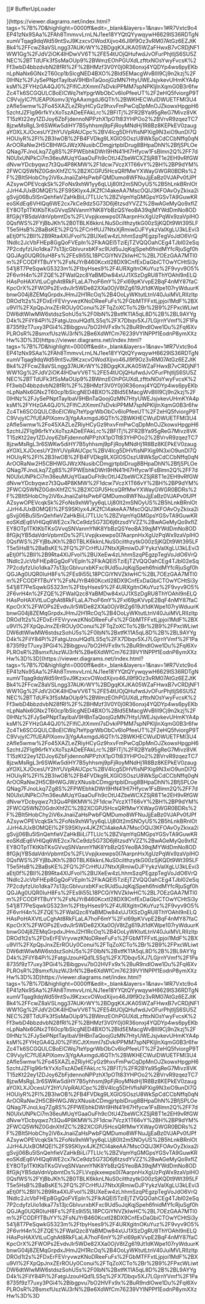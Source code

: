 [[# BufferUpLoader


<!--[if IE]><meta http-equiv="X-UA-Compatible" content="IE=5,IE=9" ><![endif]-->
<!DOCTYPE html>
<html>
<head>
<title>‫דיאגרמה ללא שם‬.drawio.html</title>
<meta charset="utf-8"/>
</head>
<body>
<div class="mxgraph" style="max-width:100%;border:1px solid transparent;" data-mxgraph="{&quot;highlight&quot;:&quot;#0000ff&quot;,&quot;nav&quot;:true,&quot;resize&quot;:true,&quot;xml&quot;:&quot;&lt;mxfile host=\&quot;app.diagrams.net\&quot; modified=\&quot;2023-11-09T22:44:55.571Z\&quot; agent=\&quot;Mozilla/5.0 (Windows NT 10.0; Win64; x64) AppleWebKit/537.36 (KHTML, like Gecko) Chrome/119.0.0.0 Safari/537.36\&quot; etag=\&quot;Uz15RiGEmdB7xTfv35u-\&quot; version=\&quot;22.1.0\&quot; type=\&quot;device\&quot;&gt;&lt;diagram name=\&quot;‫עמוד-1‬\&quot; id=\&quot;1S1EnS-qDcckEeT1ra83\&quot;&gt;&lt;mxGraphModel dx=\&quot;1434\&quot; dy=\&quot;750\&quot; grid=\&quot;1\&quot; gridSize=\&quot;10\&quot; guides=\&quot;1\&quot; tooltips=\&quot;1\&quot; connect=\&quot;1\&quot; arrows=\&quot;1\&quot; fold=\&quot;1\&quot; page=\&quot;1\&quot; pageScale=\&quot;1\&quot; pageWidth=\&quot;827\&quot; pageHeight=\&quot;1169\&quot; math=\&quot;0\&quot; shadow=\&quot;0\&quot;&gt;&lt;root&gt;&lt;mxCell id=\&quot;0\&quot;/&gt;&lt;mxCell id=\&quot;1\&quot; parent=\&quot;0\&quot;/&gt;&lt;mxCell id=\&quot;ZJzC78yxGLDGS9jK7gHM-14\&quot; style=\&quot;edgeStyle=orthogonalEdgeStyle;rounded=0;orthogonalLoop=1;jettySize=auto;html=1;entryX=0.5;entryY=0;entryDx=0;entryDy=0;\&quot; edge=\&quot;1\&quot; parent=\&quot;1\&quot; source=\&quot;ZJzC78yxGLDGS9jK7gHM-2\&quot; target=\&quot;ZJzC78yxGLDGS9jK7gHM-7\&quot;&gt;&lt;mxGeometry relative=\&quot;1\&quot; as=\&quot;geometry\&quot;/&gt;&lt;/mxCell&gt;&lt;mxCell id=\&quot;ZJzC78yxGLDGS9jK7gHM-2\&quot; value=\&quot;&amp;lt;b&amp;gt;&amp;lt;font color=&amp;quot;#ff6666&amp;quot;&amp;gt;Products.CSV&amp;lt;/font&amp;gt;&amp;lt;/b&amp;gt;\&quot; style=\&quot;shape=cylinder3;whiteSpace=wrap;html=1;boundedLbl=1;backgroundOutline=1;size=15;\&quot; vertex=\&quot;1\&quot; parent=\&quot;1\&quot;&gt;&lt;mxGeometry x=\&quot;530\&quot; y=\&quot;250\&quot; width=\&quot;130\&quot; height=\&quot;90\&quot; as=\&quot;geometry\&quot;/&gt;&lt;/mxCell&gt;&lt;mxCell id=\&quot;ZJzC78yxGLDGS9jK7gHM-10\&quot; style=\&quot;edgeStyle=orthogonalEdgeStyle;rounded=0;orthogonalLoop=1;jettySize=auto;html=1;exitX=0.5;exitY=1;exitDx=0;exitDy=0;exitPerimeter=0;entryX=1;entryY=0.5;entryDx=0;entryDy=0;\&quot; edge=\&quot;1\&quot; parent=\&quot;1\&quot; source=\&quot;ZJzC78yxGLDGS9jK7gHM-3\&quot; target=\&quot;ZJzC78yxGLDGS9jK7gHM-9\&quot;&gt;&lt;mxGeometry relative=\&quot;1\&quot; as=\&quot;geometry\&quot;/&gt;&lt;/mxCell&gt;&lt;mxCell id=\&quot;ZJzC78yxGLDGS9jK7gHM-13\&quot; style=\&quot;edgeStyle=orthogonalEdgeStyle;rounded=0;orthogonalLoop=1;jettySize=auto;html=1;exitX=0.855;exitY=1;exitDx=0;exitDy=-4.35;exitPerimeter=0;\&quot; edge=\&quot;1\&quot; parent=\&quot;1\&quot; source=\&quot;ZJzC78yxGLDGS9jK7gHM-3\&quot; target=\&quot;ZJzC78yxGLDGS9jK7gHM-7\&quot;&gt;&lt;mxGeometry relative=\&quot;1\&quot; as=\&quot;geometry\&quot;/&gt;&lt;/mxCell&gt;&lt;mxCell id=\&quot;ZJzC78yxGLDGS9jK7gHM-3\&quot; value=\&quot;&amp;lt;b&amp;gt;&amp;lt;font color=&amp;quot;#ff6666&amp;quot;&amp;gt;BufferAccounts.csv&amp;lt;/font&amp;gt;&amp;lt;/b&amp;gt;\&quot; style=\&quot;shape=cylinder3;whiteSpace=wrap;html=1;boundedLbl=1;backgroundOutline=1;size=15;\&quot; vertex=\&quot;1\&quot; parent=\&quot;1\&quot;&gt;&lt;mxGeometry x=\&quot;354\&quot; y=\&quot;250\&quot; width=\&quot;120\&quot; height=\&quot;90\&quot; as=\&quot;geometry\&quot;/&gt;&lt;/mxCell&gt;&lt;mxCell id=\&quot;ZJzC78yxGLDGS9jK7gHM-22\&quot; style=\&quot;edgeStyle=orthogonalEdgeStyle;rounded=0;orthogonalLoop=1;jettySize=auto;html=1;entryX=0.5;entryY=0;entryDx=0;entryDy=0;\&quot; edge=\&quot;1\&quot; parent=\&quot;1\&quot; source=\&quot;ZJzC78yxGLDGS9jK7gHM-7\&quot; target=\&quot;ZJzC78yxGLDGS9jK7gHM-21\&quot;&gt;&lt;mxGeometry relative=\&quot;1\&quot; as=\&quot;geometry\&quot;/&gt;&lt;/mxCell&gt;&lt;mxCell id=\&quot;ZJzC78yxGLDGS9jK7gHM-17\&quot; style=\&quot;edgeStyle=orthogonalEdgeStyle;rounded=0;orthogonalLoop=1;jettySize=auto;html=1;exitX=0.5;exitY=1;exitDx=0;exitDy=0;\&quot; edge=\&quot;1\&quot; parent=\&quot;1\&quot; source=\&quot;ZJzC78yxGLDGS9jK7gHM-9\&quot; target=\&quot;ZJzC78yxGLDGS9jK7gHM-15\&quot;&gt;&lt;mxGeometry relative=\&quot;1\&quot; as=\&quot;geometry\&quot;&gt;&lt;Array as=\&quot;points\&quot;&gt;&lt;mxPoint x=\&quot;275\&quot; y=\&quot;500\&quot;/&gt;&lt;mxPoint x=\&quot;189\&quot; y=\&quot;500\&quot;/&gt;&lt;/Array&gt;&lt;/mxGeometry&gt;&lt;/mxCell&gt;&lt;mxCell id=\&quot;ZJzC78yxGLDGS9jK7gHM-9\&quot; value=\&quot;&amp;lt;b&amp;gt;upload queue&amp;lt;br&amp;gt;buffer_loader()&amp;lt;br&amp;gt;&amp;lt;/b&amp;gt;\&quot; style=\&quot;rounded=1;whiteSpace=wrap;html=1;\&quot; vertex=\&quot;1\&quot; parent=\&quot;1\&quot;&gt;&lt;mxGeometry x=\&quot;190\&quot; y=\&quot;420\&quot; width=\&quot;170\&quot; height=\&quot;60\&quot; as=\&quot;geometry\&quot;/&gt;&lt;/mxCell&gt;&lt;mxCell id=\&quot;ZJzC78yxGLDGS9jK7gHM-18\&quot; style=\&quot;edgeStyle=orthogonalEdgeStyle;rounded=0;orthogonalLoop=1;jettySize=auto;html=1;\&quot; edge=\&quot;1\&quot; parent=\&quot;1\&quot; source=\&quot;ZJzC78yxGLDGS9jK7gHM-15\&quot; target=\&quot;ZJzC78yxGLDGS9jK7gHM-19\&quot;&gt;&lt;mxGeometry relative=\&quot;1\&quot; as=\&quot;geometry\&quot;&gt;&lt;mxPoint x=\&quot;370\&quot; y=\&quot;570\&quot; as=\&quot;targetPoint\&quot;/&gt;&lt;/mxGeometry&gt;&lt;/mxCell&gt;&lt;mxCell id=\&quot;ZJzC78yxGLDGS9jK7gHM-37\&quot; value=\&quot;\&quot; style=\&quot;edgeStyle=orthogonalEdgeStyle;rounded=0;orthogonalLoop=1;jettySize=auto;html=1;\&quot; edge=\&quot;1\&quot; parent=\&quot;1\&quot; source=\&quot;ZJzC78yxGLDGS9jK7gHM-15\&quot; target=\&quot;ZJzC78yxGLDGS9jK7gHM-36\&quot;&gt;&lt;mxGeometry relative=\&quot;1\&quot; as=\&quot;geometry\&quot;/&gt;&lt;/mxCell&gt;&lt;mxCell id=\&quot;ZJzC78yxGLDGS9jK7gHM-15\&quot; value=\&quot;&amp;lt;b&amp;gt;for n account in the db&amp;lt;/b&amp;gt;\&quot; style=\&quot;rounded=1;whiteSpace=wrap;html=1;\&quot; vertex=\&quot;1\&quot; parent=\&quot;1\&quot;&gt;&lt;mxGeometry x=\&quot;120\&quot; y=\&quot;510\&quot; width=\&quot;137.5\&quot; height=\&quot;40\&quot; as=\&quot;geometry\&quot;/&gt;&lt;/mxCell&gt;&lt;mxCell id=\&quot;ZJzC78yxGLDGS9jK7gHM-20\&quot; style=\&quot;edgeStyle=orthogonalEdgeStyle;rounded=0;orthogonalLoop=1;jettySize=auto;html=1;\&quot; edge=\&quot;1\&quot; parent=\&quot;1\&quot; source=\&quot;ZJzC78yxGLDGS9jK7gHM-19\&quot;&gt;&lt;mxGeometry relative=\&quot;1\&quot; as=\&quot;geometry\&quot;&gt;&lt;mxPoint x=\&quot;450\&quot; y=\&quot;530\&quot; as=\&quot;targetPoint\&quot;/&gt;&lt;/mxGeometry&gt;&lt;/mxCell&gt;&lt;mxCell id=\&quot;ZJzC78yxGLDGS9jK7gHM-19\&quot; value=\&quot;&amp;lt;b&amp;gt;Account Login&amp;lt;/b&amp;gt;\&quot; style=\&quot;rounded=1;whiteSpace=wrap;html=1;\&quot; vertex=\&quot;1\&quot; parent=\&quot;1\&quot;&gt;&lt;mxGeometry x=\&quot;300\&quot; y=\&quot;515\&quot; width=\&quot;120\&quot; height=\&quot;30\&quot; as=\&quot;geometry\&quot;/&gt;&lt;/mxCell&gt;&lt;mxCell id=\&quot;ZJzC78yxGLDGS9jK7gHM-27\&quot; value=\&quot;\&quot; style=\&quot;edgeStyle=orthogonalEdgeStyle;rounded=0;orthogonalLoop=1;jettySize=auto;html=1;\&quot; edge=\&quot;1\&quot; parent=\&quot;1\&quot; source=\&quot;ZJzC78yxGLDGS9jK7gHM-21\&quot; target=\&quot;ZJzC78yxGLDGS9jK7gHM-26\&quot;&gt;&lt;mxGeometry relative=\&quot;1\&quot; as=\&quot;geometry\&quot;/&gt;&lt;/mxCell&gt;&lt;mxCell id=\&quot;ZJzC78yxGLDGS9jK7gHM-21\&quot; value=\&quot;&amp;lt;b&amp;gt;Extract the data from the first 10 keys and make the post creation for Twitter &amp;amp;amp; Pinterest&amp;lt;/b&amp;gt;\&quot; style=\&quot;rounded=1;whiteSpace=wrap;html=1;\&quot; vertex=\&quot;1\&quot; parent=\&quot;1\&quot;&gt;&lt;mxGeometry x=\&quot;450\&quot; y=\&quot;500\&quot; width=\&quot;170\&quot; height=\&quot;80\&quot; as=\&quot;geometry\&quot;/&gt;&lt;/mxCell&gt;&lt;mxCell id=\&quot;ZJzC78yxGLDGS9jK7gHM-39\&quot; value=\&quot;\&quot; style=\&quot;edgeStyle=orthogonalEdgeStyle;rounded=0;orthogonalLoop=1;jettySize=auto;html=1;\&quot; edge=\&quot;1\&quot; parent=\&quot;1\&quot; source=\&quot;ZJzC78yxGLDGS9jK7gHM-26\&quot; target=\&quot;ZJzC78yxGLDGS9jK7gHM-38\&quot;&gt;&lt;mxGeometry relative=\&quot;1\&quot; as=\&quot;geometry\&quot;/&gt;&lt;/mxCell&gt;&lt;mxCell id=\&quot;ZJzC78yxGLDGS9jK7gHM-26\&quot; value=\&quot;&amp;lt;b&amp;gt;clean the products dictionary from the used entries&amp;lt;/b&amp;gt;\&quot; style=\&quot;whiteSpace=wrap;html=1;rounded=1;\&quot; vertex=\&quot;1\&quot; parent=\&quot;1\&quot;&gt;&lt;mxGeometry x=\&quot;680\&quot; y=\&quot;502.5\&quot; width=\&quot;140\&quot; height=\&quot;75\&quot; as=\&quot;geometry\&quot;/&gt;&lt;/mxCell&gt;&lt;mxCell id=\&quot;ZJzC78yxGLDGS9jK7gHM-33\&quot; value=\&quot;\&quot; style=\&quot;endArrow=classic;html=1;rounded=0;\&quot; edge=\&quot;1\&quot; parent=\&quot;1\&quot;&gt;&lt;mxGeometry width=\&quot;50\&quot; height=\&quot;50\&quot; relative=\&quot;1\&quot; as=\&quot;geometry\&quot;&gt;&lt;mxPoint x=\&quot;750\&quot; y=\&quot;500\&quot; as=\&quot;sourcePoint\&quot;/&gt;&lt;mxPoint x=\&quot;620\&quot; y=\&quot;450\&quot; as=\&quot;targetPoint\&quot;/&gt;&lt;Array as=\&quot;points\&quot;&gt;&lt;mxPoint x=\&quot;750\&quot; y=\&quot;450\&quot;/&gt;&lt;/Array&gt;&lt;/mxGeometry&gt;&lt;/mxCell&gt;&lt;mxCell id=\&quot;ZJzC78yxGLDGS9jK7gHM-36\&quot; value=\&quot;Telegram Notification\&quot; style=\&quot;whiteSpace=wrap;html=1;rounded=1;\&quot; vertex=\&quot;1\&quot; parent=\&quot;1\&quot;&gt;&lt;mxGeometry x=\&quot;120\&quot; y=\&quot;580\&quot; width=\&quot;140\&quot; height=\&quot;30\&quot; as=\&quot;geometry\&quot;/&gt;&lt;/mxCell&gt;&lt;mxCell id=\&quot;ZJzC78yxGLDGS9jK7gHM-38\&quot; value=\&quot;Close Session\&quot; style=\&quot;rhombus;whiteSpace=wrap;html=1;rounded=1;\&quot; vertex=\&quot;1\&quot; parent=\&quot;1\&quot;&gt;&lt;mxGeometry x=\&quot;690\&quot; y=\&quot;610\&quot; width=\&quot;120\&quot; height=\&quot;80\&quot; as=\&quot;geometry\&quot;/&gt;&lt;/mxCell&gt;&lt;mxCell id=\&quot;ZJzC78yxGLDGS9jK7gHM-40\&quot; value=\&quot;\&quot; style=\&quot;curved=1;endArrow=classic;html=1;rounded=0;\&quot; edge=\&quot;1\&quot; parent=\&quot;1\&quot; source=\&quot;ZJzC78yxGLDGS9jK7gHM-7\&quot;&gt;&lt;mxGeometry width=\&quot;50\&quot; height=\&quot;50\&quot; relative=\&quot;1\&quot; as=\&quot;geometry\&quot;&gt;&lt;mxPoint x=\&quot;450\&quot; y=\&quot;490\&quot; as=\&quot;sourcePoint\&quot;/&gt;&lt;mxPoint x=\&quot;500\&quot; y=\&quot;440\&quot; as=\&quot;targetPoint\&quot;/&gt;&lt;Array as=\&quot;points\&quot;&gt;&lt;mxPoint x=\&quot;450\&quot; y=\&quot;440\&quot;/&gt;&lt;/Array&gt;&lt;/mxGeometry&gt;&lt;/mxCell&gt;&lt;mxCell id=\&quot;ZJzC78yxGLDGS9jK7gHM-7\&quot; value=\&quot;&amp;lt;b&amp;gt;load the data to dictionaries&amp;lt;/b&amp;gt;\&quot; style=\&quot;rounded=0;whiteSpace=wrap;html=1;\&quot; vertex=\&quot;1\&quot; parent=\&quot;1\&quot;&gt;&lt;mxGeometry x=\&quot;450\&quot; y=\&quot;420\&quot; width=\&quot;170\&quot; height=\&quot;60\&quot; as=\&quot;geometry\&quot;/&gt;&lt;/mxCell&gt;&lt;mxCell id=\&quot;ZJzC78yxGLDGS9jK7gHM-50\&quot; value=\&quot;Variables To Modify\&quot; style=\&quot;swimlane;fontStyle=1;childLayout=stackLayout;horizontal=1;startSize=26;horizontalStack=0;resizeParent=1;resizeParentMax=0;resizeLast=0;collapsible=1;marginBottom=0;align=center;fontSize=14;\&quot; vertex=\&quot;1\&quot; parent=\&quot;1\&quot;&gt;&lt;mxGeometry x=\&quot;515\&quot; y=\&quot;20\&quot; width=\&quot;160\&quot; height=\&quot;176\&quot; as=\&quot;geometry\&quot;/&gt;&lt;/mxCell&gt;&lt;mxCell id=\&quot;ZJzC78yxGLDGS9jK7gHM-51\&quot; value=\&quot;-- max_posts\&quot; style=\&quot;text;strokeColor=none;fillColor=none;spacingLeft=4;spacingRight=4;overflow=hidden;rotatable=0;points=[[0,0.5],[1,0.5]];portConstraint=eastwest;fontSize=12;whiteSpace=wrap;html=1;\&quot; vertex=\&quot;1\&quot; parent=\&quot;ZJzC78yxGLDGS9jK7gHM-50\&quot;&gt;&lt;mxGeometry y=\&quot;26\&quot; width=\&quot;160\&quot; height=\&quot;30\&quot; as=\&quot;geometry\&quot;/&gt;&lt;/mxCell&gt;&lt;mxCell id=\&quot;ZJzC78yxGLDGS9jK7gHM-52\&quot; value=\&quot;-- base_folder\&quot; style=\&quot;text;strokeColor=none;fillColor=none;spacingLeft=4;spacingRight=4;overflow=hidden;rotatable=0;points=[[0,0.5],[1,0.5]];portConstraint=eastwest;fontSize=12;whiteSpace=wrap;html=1;\&quot; vertex=\&quot;1\&quot; parent=\&quot;ZJzC78yxGLDGS9jK7gHM-50\&quot;&gt;&lt;mxGeometry y=\&quot;56\&quot; width=\&quot;160\&quot; height=\&quot;30\&quot; as=\&quot;geometry\&quot;/&gt;&lt;/mxCell&gt;&lt;mxCell id=\&quot;ZJzC78yxGLDGS9jK7gHM-55\&quot; value=\&quot;-- product_manager\&quot; style=\&quot;text;strokeColor=none;fillColor=none;spacingLeft=4;spacingRight=4;overflow=hidden;rotatable=0;points=[[0,0.5],[1,0.5]];portConstraint=eastwest;fontSize=12;whiteSpace=wrap;html=1;\&quot; vertex=\&quot;1\&quot; parent=\&quot;ZJzC78yxGLDGS9jK7gHM-50\&quot;&gt;&lt;mxGeometry y=\&quot;86\&quot; width=\&quot;160\&quot; height=\&quot;30\&quot; as=\&quot;geometry\&quot;/&gt;&lt;/mxCell&gt;&lt;mxCell id=\&quot;ZJzC78yxGLDGS9jK7gHM-59\&quot; value=\&quot;-- csv_product_link\&quot; style=\&quot;text;strokeColor=none;fillColor=none;spacingLeft=4;spacingRight=4;overflow=hidden;rotatable=0;points=[[0,0.5],[1,0.5]];portConstraint=eastwest;fontSize=12;whiteSpace=wrap;html=1;\&quot; vertex=\&quot;1\&quot; parent=\&quot;ZJzC78yxGLDGS9jK7gHM-50\&quot;&gt;&lt;mxGeometry y=\&quot;116\&quot; width=\&quot;160\&quot; height=\&quot;30\&quot; as=\&quot;geometry\&quot;/&gt;&lt;/mxCell&gt;&lt;mxCell id=\&quot;ZJzC78yxGLDGS9jK7gHM-57\&quot; value=\&quot;-- csv_product_name\&quot; style=\&quot;text;strokeColor=none;fillColor=none;spacingLeft=4;spacingRight=4;overflow=hidden;rotatable=0;points=[[0,0.5],[1,0.5]];portConstraint=eastwest;fontSize=12;whiteSpace=wrap;html=1;\&quot; vertex=\&quot;1\&quot; parent=\&quot;ZJzC78yxGLDGS9jK7gHM-50\&quot;&gt;&lt;mxGeometry y=\&quot;146\&quot; width=\&quot;160\&quot; height=\&quot;30\&quot; as=\&quot;geometry\&quot;/&gt;&lt;/mxCell&gt;&lt;mxCell id=\&quot;ZJzC78yxGLDGS9jK7gHM-60\&quot; style=\&quot;edgeStyle=orthogonalEdgeStyle;rounded=0;orthogonalLoop=1;jettySize=auto;html=1;entryX=0.5;entryY=0;entryDx=0;entryDy=0;entryPerimeter=0;strokeWidth=2;\&quot; edge=\&quot;1\&quot; parent=\&quot;1\&quot; source=\&quot;ZJzC78yxGLDGS9jK7gHM-50\&quot; target=\&quot;ZJzC78yxGLDGS9jK7gHM-2\&quot;&gt;&lt;mxGeometry relative=\&quot;1\&quot; as=\&quot;geometry\&quot;/&gt;&lt;/mxCell&gt;&lt;mxCell id=\&quot;ZJzC78yxGLDGS9jK7gHM-67\&quot; style=\&quot;edgeStyle=orthogonalEdgeStyle;rounded=0;orthogonalLoop=1;jettySize=auto;html=1;strokeWidth=2;\&quot; edge=\&quot;1\&quot; parent=\&quot;1\&quot; source=\&quot;ZJzC78yxGLDGS9jK7gHM-61\&quot; target=\&quot;ZJzC78yxGLDGS9jK7gHM-3\&quot;&gt;&lt;mxGeometry relative=\&quot;1\&quot; as=\&quot;geometry\&quot;/&gt;&lt;/mxCell&gt;&lt;mxCell id=\&quot;ZJzC78yxGLDGS9jK7gHM-61\&quot; value=\&quot;Variables To Modify\&quot; style=\&quot;swimlane;fontStyle=1;childLayout=stackLayout;horizontal=1;startSize=26;horizontalStack=0;resizeParent=1;resizeParentMax=0;resizeLast=0;collapsible=1;marginBottom=0;align=center;fontSize=14;\&quot; vertex=\&quot;1\&quot; parent=\&quot;1\&quot;&gt;&lt;mxGeometry x=\&quot;334\&quot; y=\&quot;20\&quot; width=\&quot;160\&quot; height=\&quot;176\&quot; as=\&quot;geometry\&quot;/&gt;&lt;/mxCell&gt;&lt;mxCell id=\&quot;ZJzC78yxGLDGS9jK7gHM-62\&quot; value=\&quot;--&amp;amp;nbsp;csv_pinterest_username\&quot; style=\&quot;text;strokeColor=none;fillColor=none;spacingLeft=4;spacingRight=4;overflow=hidden;rotatable=0;points=[[0,0.5],[1,0.5]];portConstraint=eastwest;fontSize=12;whiteSpace=wrap;html=1;\&quot; vertex=\&quot;1\&quot; parent=\&quot;ZJzC78yxGLDGS9jK7gHM-61\&quot;&gt;&lt;mxGeometry y=\&quot;26\&quot; width=\&quot;160\&quot; height=\&quot;30\&quot; as=\&quot;geometry\&quot;/&gt;&lt;/mxCell&gt;&lt;mxCell id=\&quot;ZJzC78yxGLDGS9jK7gHM-63\&quot; value=\&quot;--&amp;amp;nbsp;csv_buffer_email\&quot; style=\&quot;text;strokeColor=none;fillColor=none;spacingLeft=4;spacingRight=4;overflow=hidden;rotatable=0;points=[[0,0.5],[1,0.5]];portConstraint=eastwest;fontSize=12;whiteSpace=wrap;html=1;\&quot; vertex=\&quot;1\&quot; parent=\&quot;ZJzC78yxGLDGS9jK7gHM-61\&quot;&gt;&lt;mxGeometry y=\&quot;56\&quot; width=\&quot;160\&quot; height=\&quot;30\&quot; as=\&quot;geometry\&quot;/&gt;&lt;/mxCell&gt;&lt;mxCell id=\&quot;ZJzC78yxGLDGS9jK7gHM-64\&quot; value=\&quot;--&amp;amp;nbsp;csv_buffer_password\&quot; style=\&quot;text;strokeColor=none;fillColor=none;spacingLeft=4;spacingRight=4;overflow=hidden;rotatable=0;points=[[0,0.5],[1,0.5]];portConstraint=eastwest;fontSize=12;whiteSpace=wrap;html=1;\&quot; vertex=\&quot;1\&quot; parent=\&quot;ZJzC78yxGLDGS9jK7gHM-61\&quot;&gt;&lt;mxGeometry y=\&quot;86\&quot; width=\&quot;160\&quot; height=\&quot;30\&quot; as=\&quot;geometry\&quot;/&gt;&lt;/mxCell&gt;&lt;mxCell id=\&quot;ZJzC78yxGLDGS9jK7gHM-65\&quot; value=\&quot;--&amp;amp;nbsp;csv_buffer_twitter\&quot; style=\&quot;text;strokeColor=none;fillColor=none;spacingLeft=4;spacingRight=4;overflow=hidden;rotatable=0;points=[[0,0.5],[1,0.5]];portConstraint=eastwest;fontSize=12;whiteSpace=wrap;html=1;\&quot; vertex=\&quot;1\&quot; parent=\&quot;ZJzC78yxGLDGS9jK7gHM-61\&quot;&gt;&lt;mxGeometry y=\&quot;116\&quot; width=\&quot;160\&quot; height=\&quot;30\&quot; as=\&quot;geometry\&quot;/&gt;&lt;/mxCell&gt;&lt;mxCell id=\&quot;ZJzC78yxGLDGS9jK7gHM-66\&quot; value=\&quot;--&amp;amp;nbsp;csv_target_board\&quot; style=\&quot;text;strokeColor=none;fillColor=none;spacingLeft=4;spacingRight=4;overflow=hidden;rotatable=0;points=[[0,0.5],[1,0.5]];portConstraint=eastwest;fontSize=12;whiteSpace=wrap;html=1;\&quot; vertex=\&quot;1\&quot; parent=\&quot;ZJzC78yxGLDGS9jK7gHM-61\&quot;&gt;&lt;mxGeometry y=\&quot;146\&quot; width=\&quot;160\&quot; height=\&quot;30\&quot; as=\&quot;geometry\&quot;/&gt;&lt;/mxCell&gt;&lt;mxCell id=\&quot;ZJzC78yxGLDGS9jK7gHM-68\&quot; value=\&quot;Telegram API\&quot; style=\&quot;swimlane;fontStyle=1;childLayout=stackLayout;horizontal=1;startSize=26;horizontalStack=0;resizeParent=1;resizeParentMax=0;resizeLast=0;collapsible=1;marginBottom=0;align=center;fontSize=14;\&quot; vertex=\&quot;1\&quot; parent=\&quot;1\&quot;&gt;&lt;mxGeometry x=\&quot;150\&quot; y=\&quot;20\&quot; width=\&quot;160\&quot; height=\&quot;86\&quot; as=\&quot;geometry\&quot;/&gt;&lt;/mxCell&gt;&lt;mxCell id=\&quot;ZJzC78yxGLDGS9jK7gHM-69\&quot; value=\&quot;-- api\&quot; style=\&quot;text;strokeColor=none;fillColor=none;spacingLeft=4;spacingRight=4;overflow=hidden;rotatable=0;points=[[0,0.5],[1,0.5]];portConstraint=eastwest;fontSize=12;whiteSpace=wrap;html=1;\&quot; vertex=\&quot;1\&quot; parent=\&quot;ZJzC78yxGLDGS9jK7gHM-68\&quot;&gt;&lt;mxGeometry y=\&quot;26\&quot; width=\&quot;160\&quot; height=\&quot;30\&quot; as=\&quot;geometry\&quot;/&gt;&lt;/mxCell&gt;&lt;mxCell id=\&quot;ZJzC78yxGLDGS9jK7gHM-70\&quot; value=\&quot;--&amp;amp;nbsp;channelid_updates\&quot; style=\&quot;text;strokeColor=none;fillColor=none;spacingLeft=4;spacingRight=4;overflow=hidden;rotatable=0;points=[[0,0.5],[1,0.5]];portConstraint=eastwest;fontSize=12;whiteSpace=wrap;html=1;\&quot; vertex=\&quot;1\&quot; parent=\&quot;ZJzC78yxGLDGS9jK7gHM-68\&quot;&gt;&lt;mxGeometry y=\&quot;56\&quot; width=\&quot;160\&quot; height=\&quot;30\&quot; as=\&quot;geometry\&quot;/&gt;&lt;/mxCell&gt;&lt;mxCell id=\&quot;ZJzC78yxGLDGS9jK7gHM-75\&quot; value=\&quot;\&quot; style=\&quot;curved=1;endArrow=classic;html=1;rounded=0;entryX=1;entryY=1;entryDx=0;entryDy=0;strokeWidth=2;\&quot; edge=\&quot;1\&quot; parent=\&quot;1\&quot; source=\&quot;ZJzC78yxGLDGS9jK7gHM-38\&quot; target=\&quot;ZJzC78yxGLDGS9jK7gHM-15\&quot;&gt;&lt;mxGeometry width=\&quot;50\&quot; height=\&quot;50\&quot; relative=\&quot;1\&quot; as=\&quot;geometry\&quot;&gt;&lt;mxPoint x=\&quot;560\&quot; y=\&quot;675\&quot; as=\&quot;sourcePoint\&quot;/&gt;&lt;mxPoint x=\&quot;430\&quot; y=\&quot;600\&quot; as=\&quot;targetPoint\&quot;/&gt;&lt;Array as=\&quot;points\&quot;&gt;&lt;mxPoint x=\&quot;610\&quot; y=\&quot;675\&quot;/&gt;&lt;mxPoint x=\&quot;390\&quot; y=\&quot;630\&quot;/&gt;&lt;/Array&gt;&lt;/mxGeometry&gt;&lt;/mxCell&gt;&lt;mxCell id=\&quot;ZJzC78yxGLDGS9jK7gHM-77\&quot; style=\&quot;edgeStyle=orthogonalEdgeStyle;rounded=0;orthogonalLoop=1;jettySize=auto;html=1;entryX=0;entryY=0.5;entryDx=0;entryDy=0;strokeWidth=2;\&quot; edge=\&quot;1\&quot; parent=\&quot;1\&quot; source=\&quot;ZJzC78yxGLDGS9jK7gHM-69\&quot; target=\&quot;ZJzC78yxGLDGS9jK7gHM-36\&quot;&gt;&lt;mxGeometry relative=\&quot;1\&quot; as=\&quot;geometry\&quot;/&gt;&lt;/mxCell&gt;&lt;/root&gt;&lt;/mxGraphModel&gt;&lt;/diagram&gt;&lt;/mxfile&gt;&quot;,&quot;toolbar&quot;:&quot;pages zoom layers lightbox&quot;,&quot;page&quot;:0}"></div>
<script type="text/javascript" src="https://app.diagrams.net/js/viewer-static.min.js"></script>
</body>
</html>
](https://viewer.diagrams.net/index.html?tags=%7B%7D&highlight=0000ff&edit=_blank&layers=1&nav=1#R7Vxtc9o4EP41zNx9SAa%2FAh8TmmvvLrnLNJ1ee18YYQtQYywqywH6629lS36RDTgNxumVTqag9dqWd59ntSvJ9KzxcvOWodXijvo46Jl9f9Oz3vRM07AtGz6EZJtKBk4%2FFcwZ8aVSLngg37AUKrWY%2BDgqKXJKA05WZaFHwxB7vCRDjNF1WW1Gg%2FJdV2iOK4IHDwVV6T%2FE54tUOjQHufwdJvOFurPhjtIjS6SU5ZNEC%2BTTdUFk3fSsMaOUp9%2BWmzEOhPGUXdLzfttxNOsYwyFvcsK%2Ff3wbD4bbzdvbN28fRl%2F%2BHMzf3V0Y0j0R36onxj4YQDYp4ws6pyEKbnLpNaNx6GNx2T60cp1bSlcgNED4BXO%2Bld5EMacgWvBlII9Cj9n2kzj%2F0lHNz%2FJySePNptTaylbaV9HBnTaQoojGzMN7HtyUWEJsjvkevUHmKYA4pksM%2FYHzGA4QJ0%2FlfiCJtXmml7sDvkiPPMM7spNPKIjlnXqmG0B3r6fwZc4Tk6SCGQULCBoElCWq7teYpgrWbObCv6IoPfeeUT%2F2eHQ5fviorgP9TC9VvjyIC7fUEAPIXomv3jYgAAxmgdJ6QTh%2BWKHECWuIDWUETFMI3U4zAfIe5wmw%2Fo45XAZLeZRiyHCyGz9hxvFmPwCqDpMnOJZkowxHpgpH65zchtJZFIg96rfkYxXoTszADeEFAkLrc%2BFITj%2FR2BYa95gReG7Mivz8VKT15zKt22ey1ZDJoy6ZbFjdennoNPPzhX1pOTt83YHPOo2%2BVrvR9zqezTC78jzwMsRgL3r6SWKw5diHY7B5yhhsmj9pFjRoyMNdHj1R8Bz8KEPkEV0zaugaYOXLXJOcesUY2hYUVpRAUCpc%2BV4Icg5DHVfisNPXig9N3xiO9unDl7QHOUiyR%2Fl%2B3IwOB%2FB4FVDkg9LXGIOSOszU8WkSpCdCCbNffq0qNArOORaNw2H5CBHWGJWzXNusibCDmgjrtpblDrug8BHpaDhN%2BfjSPLOeQNag7FJnoLkq7Zg8S%2FPWEbhkDWrI9HN41HI7Hfycw1FsBlmn2Q%2FF7dN0UlxUNPkCi7m36euMUqYGaaOuFh9cOtU4ZbeWCXZSjR8T1e2EH9vRfGWdNvwYDcbyqwz7t3Qu4P8KMW%2F1dcw7VczX1T66vY%2BH%2BP9dYM%2FWCQ5WNZ0GdnXhfZC%2B2XCGPJ5HcsQRfMwYXWayGWGR0BDRs%2F%2BIt5HobChy2iV6xJnaiiZaHsPwbFQMDumo8WFNuJjjEaBz0VJAPv0fJPfAZsywOPEVcqkSk%2FoNs9xhW1yy6qLUj80lt2mSNOyUS%2B5hLnkBRnlOtJJrH4JUxBOMQEl%2FS9SKIyx4JKZfCI4akeAA7MscOQIJ3KFOAvOyZkixa2igSvjj06Bu5lSnQehfieVZaHkBiiLi7TLUc%2BZVqmYqGMGpsYGSvTA9GuwKReoSKdEq6VHlQq6WE2cx7kCe9dz5G73D6j6tzsdYVZZ%2BwAGeMyQo9xflZEY8OTp1TKtKbTKsGVvqSNVanmYNK8YbBzQSYeoBA39qjMYWdDmNo8OD8fGjkjYB5daVdnVpbmtDs%2FLVvpjkxewps0I7AarpnHxXgUzPqWx9zaVpIHO0QsfWS%2FYjBbJKh%2B0TBLK6kknLNuS0cilthzytkG00zSjKQDt9Wt395LFT5e5HsB%2BaBsKE%2FQ%2FCrHfUJ7NtxXjRmiwDJFYykzValXgLU3kLEvi3aEtj0f%2BII%2B9Rta4XlJFvoI%2BUXeEw4zLhhmSzqPEgzpTegVoJdO6VrQ1NdIc2JcVbFHEp8GgQoFVEpln%2FlkAQEl5TziEjTZVQQOahCEg4TJbl02eSq7P2cdyfzUio1dka77s13jcGblvurxbKFxc9Ud5uJqKqjSpeh6fnidMYfcRjuSgf0hQGJAg0UQR0IuH8Fs%2FEs9i55L18PCGiYNVZkIwHC%2BL7OEzGAA7MTl0m%2FCODFfTBuYY%2FsNJYrB460KcxtI28DX9CnfExDaGbiCTOwYCHtSi3y541j8T7PeSqwkG5323m%2FtbyHses9%2F4URXgitnOKuYuz%2F9vyv9O5%2F6vrH4n%2FZQE%2FWaIQzc8YaBMDw84xUJ1XSzDgRU8ThYOAhI9nELQHAsPoHAXVtLuCghAt8RkFLaLA7hoF6mY%2Fxl69pKVvpE2BqF4nMY87faCKpcOrX%2FWOPs2EvdvJlr5WDe82XXa0OjV8tZg619Jt1dKWpe107ryWduurKbnwG04j8ZEMqGrpdxJHmJ2H1RcOq%2B4OoLyWKtutLtnV40JuiMVLRIIzItpDROd1t2s%2FDxErFEVryvwzKNoDReeFuFs%2FGbMTFFxtLjpjoi1MdF%2BXu9Vl%2FXpQpJnxZErROUy0Conui%2FTqZoXCTo%2Br%2B9%2FPxcWLiwtDW6dtWlwMW6stdszSohU5s%2F0lbN%2BxtfK11A5qL8D%2B%2BL9AYYgD4k%2FilY84Pi%2FatgiJzouHQd1LS5q%2FX7Dbqv5XJ7LGjrnYVmf%2F1Pa8735f9zT7uxy3PGi4%2Bibgpvu7bO2HVFx9x%2BuR9ndlOwe1Du%2Fql6XvPLROsR%2BsmxfUszWJ3rN%2Be6XdWfCm76239VYlNPPf1EodnP8ymXXzHw%3D%3D)https://viewer.diagrams.net/index.html?tags=%7B%7D&highlight=0000ff&edit=_blank&layers=1&nav=1#R7Vxtc9o4EP41zNx9SAa%2FAh8TmmvvLrnLNJ1ee18YYQtQYywqywH6629lS36RDTgNxumVTqag9dqWd59ntSvJ9KzxcvOWodXijvo46Jl9f9Oz3vRM07AtGz6EZJtKBk4%2FFcwZ8aVSLngg37AUKrWY%2BDgqKXJKA05WZaFHwxB7vCRDjNF1WW1Gg%2FJdV2iOK4IHDwVV6T%2FE54tUOjQHufwdJvOFurPhjtIjS6SU5ZNEC%2BTTdUFk3fSsMaOUp9%2BWmzEOhPGUXdLzfttxNOsYwyFvcsK%2Ff3wbD4bbzdvbN28fRl%2F%2BHMzf3V0Y0j0R36onxj4YQDYp4ws6pyEKbnLpNaNx6GNx2T60cp1bSlcgNED4BXO%2Bld5EMacgWvBlII9Cj9n2kzj%2F0lHNz%2FJySePNptTaylbaV9HBnTaQoojGzMN7HtyUWEJsjvkevUHmKYA4pksM%2FYHzGA4QJ0%2FlfiCJtXmml7sDvkiPPMM7spNPKIjlnXqmG0B3r6fwZc4Tk6SCGQULCBoElCWq7teYpgrWbObCv6IoPfeeUT%2F2eHQ5fviorgP9TC9VvjyIC7fUEAPIXomv3jYgAAxmgdJ6QTh%2BWKHECWuIDWUETFMI3U4zAfIe5wmw%2Fo45XAZLeZRiyHCyGz9hxvFmPwCqDpMnOJZkowxHpgpH65zchtJZFIg96rfkYxXoTszADeEFAkLrc%2BFITj%2FR2BYa95gReG7Mivz8VKT15zKt22ey1ZDJoy6ZbFjdennoNPPzhX1pOTt83YHPOo2%2BVrvR9zqezTC78jzwMsRgL3r6SWKw5diHY7B5yhhsmj9pFjRoyMNdHj1R8Bz8KEPkEV0zaugaYOXLXJOcesUY2hYUVpRAUCpc%2BV4Icg5DHVfisNPXig9N3xiO9unDl7QHOUiyR%2Fl%2B3IwOB%2FB4FVDkg9LXGIOSOszU8WkSpCdCCbNffq0qNArOORaNw2H5CBHWGJWzXNusibCDmgjrtpblDrug8BHpaDhN%2BfjSPLOeQNag7FJnoLkq7Zg8S%2FPWEbhkDWrI9HN41HI7Hfycw1FsBlmn2Q%2FF7dN0UlxUNPkCi7m36euMUqYGaaOuFh9cOtU4ZbeWCXZSjR8T1e2EH9vRfGWdNvwYDcbyqwz7t3Qu4P8KMW%2F1dcw7VczX1T66vY%2BH%2BP9dYM%2FWCQ5WNZ0GdnXhfZC%2B2XCGPJ5HcsQRfMwYXWayGWGR0BDRs%2F%2BIt5HobChy2iV6xJnaiiZaHsPwbFQMDumo8WFNuJjjEaBz0VJAPv0fJPfAZsywOPEVcqkSk%2FoNs9xhW1yy6qLUj80lt2mSNOyUS%2B5hLnkBRnlOtJJrH4JUxBOMQEl%2FS9SKIyx4JKZfCI4akeAA7MscOQIJ3KFOAvOyZkixa2igSvjj06Bu5lSnQehfieVZaHkBiiLi7TLUc%2BZVqmYqGMGpsYGSvTA9GuwKReoSKdEq6VHlQq6WE2cx7kCe9dz5G73D6j6tzsdYVZZ%2BwAGeMyQo9xflZEY8OTp1TKtKbTKsGVvqSNVanmYNK8YbBzQSYeoBA39qjMYWdDmNo8OD8fGjkjYB5daVdnVpbmtDs%2FLVvpjkxewps0I7AarpnHxXgUzPqWx9zaVpIHO0QsfWS%2FYjBbJKh%2B0TBLK6kknLNuS0cilthzytkG00zSjKQDt9Wt395LFT5e5HsB%2BaBsKE%2FQ%2FCrHfUJ7NtxXjRmiwDJFYykzValXgLU3kLEvi3aEtj0f%2BII%2B9Rta4XlJFvoI%2BUXeEw4zLhhmSzqPEgzpTegVoJdO6VrQ1NdIc2JcVbFHEp8GgQoFVEpln%2FlkAQEl5TziEjTZVQQOahCEg4TJbl02eSq7P2cdyfzUio1dka77s13jcGblvurxbKFxc9Ud5uJqKqjSpeh6fnidMYfcRjuSgf0hQGJAg0UQR0IuH8Fs%2FEs9i55L18PCGiYNVZkIwHC%2BL7OEzGAA7MTl0m%2FCODFfTBuYY%2FsNJYrB460KcxtI28DX9CnfExDaGbiCTOwYCHtSi3y541j8T7PeSqwkG5323m%2FtbyHses9%2F4URXgitnOKuYuz%2F9vyv9O5%2F6vrH4n%2FZQE%2FWaIQzc8YaBMDw84xUJ1XSzDgRU8ThYOAhI9nELQHAsPoHAXVtLuCghAt8RkFLaLA7hoF6mY%2Fxl69pKVvpE2BqF4nMY87faCKpcOrX%2FWOPs2EvdvJlr5WDe82XXa0OjV8tZg619Jt1dKWpe107ryWduurKbnwG04j8ZEMqGrpdxJHmJ2H1RcOq%2B4OoLyWKtutLtnV40JuiMVLRIIzItpDROd1t2s%2FDxErFEVryvwzKNoDReeFuFs%2FGbMTFFxtLjpjoi1MdF%2BXu9Vl%2FXpQpJnxZErROUy0Conui%2FTqZoXCTo%2Br%2B9%2FPxcWLiwtDW6dtWlwMW6stdszSohU5s%2F0lbN%2BxtfK11A5qL8D%2B%2BL9AYYgD4k%2FilY84Pi%2FatgiJzouHQd1LS5q%2FX7Dbqv5XJ7LGjrnYVmf%2F1Pa8735f9zT7uxy3PGi4%2Bibgpvu7bO2HVFx9x%2BuR9ndlOwe1Du%2Fql6XvPLROsR%2BsmxfUszWJ3rN%2Be6XdWfCm76239VYlNPPf1EodnP8ymXXzHw%3D%3D](https://viewer.diagrams.net/index.html?tags=%7B%7D&highlight=0000ff&edit=_blank&layers=1&nav=1#R7Vxtc9o4EP41zNx9SAa%2FAh8TmmvvLrnLNJ1ee18YYQtQYywqywH6629lS36RDTgNxumVTqag9dqWd59ntSvJ9KzxcvOWodXijvo46Jl9f9Oz3vRM07AtGz6EZJtKBk4%2FFcwZ8aVSLngg37AUKrWY%2BDgqKXJKA05WZaFHwxB7vCRDjNF1WW1Gg%2FJdV2iOK4IHDwVV6T%2FE54tUOjQHufwdJvOFurPhjtIjS6SU5ZNEC%2BTTdUFk3fSsMaOUp9%2BWmzEOhPGUXdLzfttxNOsYwyFvcsK%2Ff3wbD4bbzdvbN28fRl%2F%2BHMzf3V0Y0j0R36onxj4YQDYp4ws6pyEKbnLpNaNx6GNx2T60cp1bSlcgNED4BXO%2Bld5EMacgWvBlII9Cj9n2kzj%2F0lHNz%2FJySePNptTaylbaV9HBnTaQoojGzMN7HtyUWEJsjvkevUHmKYA4pksM%2FYHzGA4QJ0%2FlfiCJtXmml7sDvkiPPMM7spNPKIjlnXqmG0B3r6fwZc4Tk6SCGQULCBoElCWq7teYpgrWbObCv6IoPfeeUT%2F2eHQ5fviorgP9TC9VvjyIC7fUEAPIXomv3jYgAAxmgdJ6QTh%2BWKHECWuIDWUETFMI3U4zAfIe5wmw%2Fo45XAZLeZRiyHCyGz9hxvFmPwCqDpMnOJZkowxHpgpH65zchtJZFIg96rfkYxXoTszADeEFAkLrc%2BFITj%2FR2BYa95gReG7Mivz8VKT15zKt22ey1ZDJoy6ZbFjdennoNPPzhX1pOTt83YHPOo2%2BVrvR9zqezTC78jzwMsRgL3r6SWKw5diHY7B5yhhsmj9pFjRoyMNdHj1R8Bz8KEPkEV0zaugaYOXLXJOcesUY2hYUVpRAUCpc%2BV4Icg5DHVfisNPXig9N3xiO9unDl7QHOUiyR%2Fl%2B3IwOB%2FB4FVDkg9LXGIOSOszU8WkSpCdCCbNffq0qNArOORaNw2H5CBHWGJWzXNusibCDmgjrtpblDrug8BHpaDhN%2BfjSPLOeQNag7FJnoLkq7Zg8S%2FPWEbhkDWrI9HN41HI7Hfycw1FsBlmn2Q%2FF7dN0UlxUNPkCi7m36euMUqYGaaOuFh9cOtU4ZbeWCXZSjR8T1e2EH9vRfGWdNvwYDcbyqwz7t3Qu4P8KMW%2F1dcw7VczX1T66vY%2BH%2BP9dYM%2FWCQ5WNZ0GdnXhfZC%2B2XCGPJ5HcsQRfMwYXWayGWGR0BDRs%2F%2BIt5HobChy2iV6xJnaiiZaHsPwbFQMDumo8WFNuJjjEaBz0VJAPv0fJPfAZsywOPEVcqkSk%2FoNs9xhW1yy6qLUj80lt2mSNOyUS%2B5hLnkBRnlOtJJrH4JUxBOMQEl%2FS9SKIyx4JKZfCI4akeAA7MscOQIJ3KFOAvOyZkixa2igSvjj06Bu5lSnQehfieVZaHkBiiLi7TLUc%2BZVqmYqGMGpsYGSvTA9GuwKReoSKdEq6VHlQq6WE2cx7kCe9dz5G73D6j6tzsdYVZZ%2BwAGeMyQo9xflZEY8OTp1TKtKbTKsGVvqSNVanmYNK8YbBzQSYeoBA39qjMYWdDmNo8OD8fGjkjYB5daVdnVpbmtDs%2FLVvpjkxewps0I7AarpnHxXgUzPqWx9zaVpIHO0QsfWS%2FYjBbJKh%2B0TBLK6kknLNuS0cilthzytkG00zSjKQDt9Wt395LFT5e5HsB%2BaBsKE%2FQ%2FCrHfUJ7NtxXjRmiwDJFYykzValXgLU3kLEvi3aEtj0f%2BII%2B9Rta4XlJFvoI%2BUXeEw4zLhhmSzqPEgzpTegVoJdO6VrQ1NdIc2JcVbFHEp8GgQoFVEpln%2FlkAQEl5TziEjTZVQQOahCEg4TJbl02eSq7P2cdyfzUio1dka77s13jcGblvurxbKFxc9Ud5uJqKqjSpeh6fnidMYfcRjuSgf0hQGJAg0UQR0IuH8Fs%2FEs9i55L18PCGiYNVZkIwHC%2BL7OEzGAA7MTl0m%2FCODFfTBuYY%2FsNJYrB460KcxtI28DX9CnfExDaGbiCTOwYCHtSi3y541j8T7PeSqwkG5323m%2FtbyHses9%2F4URXgitnOKuYuz%2F9vyv9O5%2F6vrH4n%2FZQE%2FWaIQzc8YaBMDw84xUJ1XSzDgRU8ThYOAhI9nELQHAsPoHAXVtLuCghAt8RkFLaLA7hoF6mY%2Fxl69pKVvpE2BqF4nMY87faCKpcOrX%2FWOPs2EvdvJlr5WDe82XXa0OjV8tZg619Jt1dKWpe107ryWduurKbnwG04j8ZEMqGrpdxJHmJ2H1RcOq%2B4OoLyWKtutLtnV40JuiMVLRIIzItpDROd1t2s%2FDxErFEVryvwzKNoDReeFuFs%2FGbMTFFxtLjpjoi1MdF%2BXu9Vl%2FXpQpJnxZErROUy0Conui%2FTqZoXCTo%2Br%2B9%2FPxcWLiwtDW6dtWlwMW6stdszSohU5s%2F0lbN%2BxtfK11A5qL8D%2B%2BL9AYYgD4k%2FilY84Pi%2FatgiJzouHQd1LS5q%2FX7Dbqv5XJ7LGjrnYVmf%2F1Pa8735f9zT7uxy3PGi4%2Bibgpvu7bO2HVFx9x%2BuR9ndlOwe1Du%2Fql6XvPLROsR%2BsmxfUszWJ3rN%2Be6XdWfCm76239VYlNPPf1EodnP8ymXXzHw%3D%3D)https://viewer.diagrams.net/index.html?tags=%7B%7D&highlight=0000ff&edit=_blank&layers=1&nav=1#R7Vxtc9o4EP41zNx9SAa%2FAh8TmmvvLrnLNJ1ee18YYQtQYywqywH6629lS36RDTgNxumVTqag9dqWd59ntSvJ9KzxcvOWodXijvo46Jl9f9Oz3vRM07AtGz6EZJtKBk4%2FFcwZ8aVSLngg37AUKrWY%2BDgqKXJKA05WZaFHwxB7vCRDjNF1WW1Gg%2FJdV2iOK4IHDwVV6T%2FE54tUOjQHufwdJvOFurPhjtIjS6SU5ZNEC%2BTTdUFk3fSsMaOUp9%2BWmzEOhPGUXdLzfttxNOsYwyFvcsK%2Ff3wbD4bbzdvbN28fRl%2F%2BHMzf3V0Y0j0R36onxj4YQDYp4ws6pyEKbnLpNaNx6GNx2T60cp1bSlcgNED4BXO%2Bld5EMacgWvBlII9Cj9n2kzj%2F0lHNz%2FJySePNptTaylbaV9HBnTaQoojGzMN7HtyUWEJsjvkevUHmKYA4pksM%2FYHzGA4QJ0%2FlfiCJtXmml7sDvkiPPMM7spNPKIjlnXqmG0B3r6fwZc4Tk6SCGQULCBoElCWq7teYpgrWbObCv6IoPfeeUT%2F2eHQ5fviorgP9TC9VvjyIC7fUEAPIXomv3jYgAAxmgdJ6QTh%2BWKHECWuIDWUETFMI3U4zAfIe5wmw%2Fo45XAZLeZRiyHCyGz9hxvFmPwCqDpMnOJZkowxHpgpH65zchtJZFIg96rfkYxXoTszADeEFAkLrc%2BFITj%2FR2BYa95gReG7Mivz8VKT15zKt22ey1ZDJoy6ZbFjdennoNPPzhX1pOTt83YHPOo2%2BVrvR9zqezTC78jzwMsRgL3r6SWKw5diHY7B5yhhsmj9pFjRoyMNdHj1R8Bz8KEPkEV0zaugaYOXLXJOcesUY2hYUVpRAUCpc%2BV4Icg5DHVfisNPXig9N3xiO9unDl7QHOUiyR%2Fl%2B3IwOB%2FB4FVDkg9LXGIOSOszU8WkSpCdCCbNffq0qNArOORaNw2H5CBHWGJWzXNusibCDmgjrtpblDrug8BHpaDhN%2BfjSPLOeQNag7FJnoLkq7Zg8S%2FPWEbhkDWrI9HN41HI7Hfycw1FsBlmn2Q%2FF7dN0UlxUNPkCi7m36euMUqYGaaOuFh9cOtU4ZbeWCXZSjR8T1e2EH9vRfGWdNvwYDcbyqwz7t3Qu4P8KMW%2F1dcw7VczX1T66vY%2BH%2BP9dYM%2FWCQ5WNZ0GdnXhfZC%2B2XCGPJ5HcsQRfMwYXWayGWGR0BDRs%2F%2BIt5HobChy2iV6xJnaiiZaHsPwbFQMDumo8WFNuJjjEaBz0VJAPv0fJPfAZsywOPEVcqkSk%2FoNs9xhW1yy6qLUj80lt2mSNOyUS%2B5hLnkBRnlOtJJrH4JUxBOMQEl%2FS9SKIyx4JKZfCI4akeAA7MscOQIJ3KFOAvOyZkixa2igSvjj06Bu5lSnQehfieVZaHkBiiLi7TLUc%2BZVqmYqGMGpsYGSvTA9GuwKReoSKdEq6VHlQq6WE2cx7kCe9dz5G73D6j6tzsdYVZZ%2BwAGeMyQo9xflZEY8OTp1TKtKbTKsGVvqSNVanmYNK8YbBzQSYeoBA39qjMYWdDmNo8OD8fGjkjYB5daVdnVpbmtDs%2FLVvpjkxewps0I7AarpnHxXgUzPqWx9zaVpIHO0QsfWS%2FYjBbJKh%2B0TBLK6kknLNuS0cilthzytkG00zSjKQDt9Wt395LFT5e5HsB%2BaBsKE%2FQ%2FCrHfUJ7NtxXjRmiwDJFYykzValXgLU3kLEvi3aEtj0f%2BII%2B9Rta4XlJFvoI%2BUXeEw4zLhhmSzqPEgzpTegVoJdO6VrQ1NdIc2JcVbFHEp8GgQoFVEpln%2FlkAQEl5TziEjTZVQQOahCEg4TJbl02eSq7P2cdyfzUio1dka77s13jcGblvurxbKFxc9Ud5uJqKqjSpeh6fnidMYfcRjuSgf0hQGJAg0UQR0IuH8Fs%2FEs9i55L18PCGiYNVZkIwHC%2BL7OEzGAA7MTl0m%2FCODFfTBuYY%2FsNJYrB460KcxtI28DX9CnfExDaGbiCTOwYCHtSi3y541j8T7PeSqwkG5323m%2FtbyHses9%2F4URXgitnOKuYuz%2F9vyv9O5%2F6vrH4n%2FZQE%2FWaIQzc8YaBMDw84xUJ1XSzDgRU8ThYOAhI9nELQHAsPoHAXVtLuCghAt8RkFLaLA7hoF6mY%2Fxl69pKVvpE2BqF4nMY87faCKpcOrX%2FWOPs2EvdvJlr5WDe82XXa0OjV8tZg619Jt1dKWpe107ryWduurKbnwG04j8ZEMqGrpdxJHmJ2H1RcOq%2B4OoLyWKtutLtnV40JuiMVLRIIzItpDROd1t2s%2FDxErFEVryvwzKNoDReeFuFs%2FGbMTFFxtLjpjoi1MdF%2BXu9Vl%2FXpQpJnxZErROUy0Conui%2FTqZoXCTo%2Br%2B9%2FPxcWLiwtDW6dtWlwMW6stdszSohU5s%2F0lbN%2BxtfK11A5qL8D%2B%2BL9AYYgD4k%2FilY84Pi%2FatgiJzouHQd1LS5q%2FX7Dbqv5XJ7LGjrnYVmf%2F1Pa8735f9zT7uxy3PGi4%2Bibgpvu7bO2HVFx9x%2BuR9ndlOwe1Du%2Fql6XvPLROsR%2BsmxfUszWJ3rN%2Be6XdWfCm76239VYlNPPf1EodnP8ymXXzHw%3D%3D
